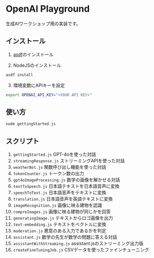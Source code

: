# OpenAI Playground

生成AIワークショップ用の実装です。

## インストール

1. [asdf](https://asdf-vm.com/guide/getting-started.html)のインストール

2. NodeJSのインストール

```sh
asdf install
```

3. 環境変数にAPIキーを設定

```sh
export OPENAI_API_KEY="<YOUR API KEY>"
```

## 使い方

```sh
node gettingStarted.js
```

## スクリプト

1. `gettingStarted.js` GPT-4oを使った対話
1. `streamingResponse.js` ストリーミングAPIを使った対話
1. `weatherBot.js` 関数呼び出し機能を使った対話
1. `tokenCounter.js` トークン数の出力
1. `gpt4oImageProcessing.js` 数学の画像を解かせる対話
1. `textToSpeech.js` 日本語テキストを日本語音声に変換
1. `speechToText.js` 日本語音声をテキストに変換
1. `translation.js` 日本語音声を英語テキストに変換
1. `imageRecognition.js` 画像に映る建物を認識
1. `compreImages.js` 画像に映る建物が同じかを回答
1. `generatingImage.js` テキストからロゴ画像を出力
1. `text-embedding.js` テキストをベクトルに変換
1. `moderation.js` 悪意のある入力であるかを判定
1. `assistant.js` 数学の先生が数学の問題に答える対話
1. `assistantWithStreaming.js` assistant.jsのストリーミング出力版
1. `createFineTuningJob.js` CSVデータを使ったファインチューニング